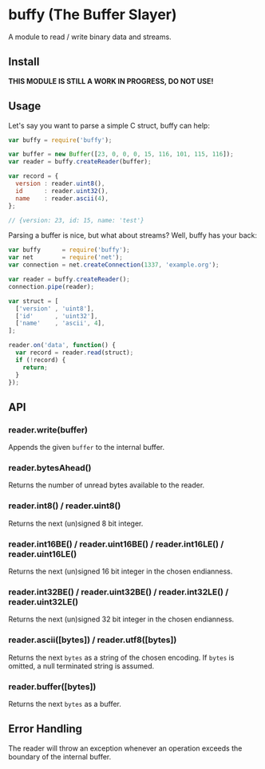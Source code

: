 # buffy (The Buffer Slayer)

A module to read / write binary data and streams.

## Install

<strong>THIS MODULE IS STILL A WORK IN PROGRESS, DO NOT USE!</strong>

## Usage

Let's say you want to parse a simple C struct, buffy can help:

```js
var buffy = require('buffy');

var buffer = new Buffer([23, 0, 0, 0, 15, 116, 101, 115, 116]);
var reader = buffy.createReader(buffer);

var record = {
  version : reader.uint8(),
  id      : reader.uint32(),
  name    : reader.ascii(4),
};

// {version: 23, id: 15, name: 'test'}
```

Parsing a buffer is nice, but what about streams? Well, buffy has your back:

```js
var buffy      = require('buffy');
var net        = require('net');
var connection = net.createConnection(1337, 'example.org');

var reader = buffy.createReader();
connection.pipe(reader);

var struct = [
  ['version' , 'uint8'],
  ['id'      , 'uint32'],
  ['name'    , 'ascii', 4],
];

reader.on('data', function() {
  var record = reader.read(struct);
  if (!record) {
    return;
  }
});

```

## API

### reader.write(buffer)

Appends the given `buffer` to the internal buffer.

### reader.bytesAhead()

Returns the number of unread bytes available to the reader.

### reader.int8() / reader.uint8()

Returns the next (un)signed 8 bit integer.

### reader.int16BE() / reader.uint16BE() / reader.int16LE() / reader.uint16LE()

Returns the next (un)signed 16 bit integer in the chosen endianness.

### reader.int32BE() / reader.uint32BE() / reader.int32LE() / reader.uint32LE()

Returns the next (un)signed 32 bit integer in the chosen endianness.

### reader.ascii([bytes]) / reader.utf8([bytes])

Returns the next `bytes` as a string of the chosen encoding. If `bytes` is
omitted, a null terminated string is assumed.

### reader.buffer([bytes])

Returns the next `bytes` as a buffer.

## Error Handling

The reader will throw an exception whenever an operation exceeds the boundary
of the internal buffer.
